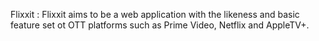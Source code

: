 Flixxit : 
    Flixxit aims to be a web application with the likeness and basic feature set ot OTT platforms such as Prime Video, Netflix and AppleTV+.